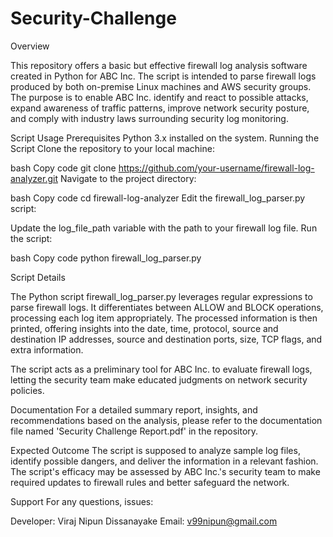 # Security-Challenge

Overview

This repository offers a basic but effective firewall log analysis software created in Python for ABC Inc. The script is intended to parse firewall logs produced by both on-premise Linux machines and AWS security groups. The purpose is to enable ABC Inc. identify and react to possible attacks, expand awareness of traffic patterns, improve network security posture, and comply with industry laws surrounding security log monitoring.

Script Usage
Prerequisites
Python 3.x installed on the system.
Running the Script
Clone the repository to your local machine:

bash
Copy code
git clone https://github.com/your-username/firewall-log-analyzer.git
Navigate to the project directory:

bash
Copy code
cd firewall-log-analyzer
Edit the firewall_log_parser.py script:

Update the log_file_path variable with the path to your firewall log file.
Run the script:

bash
Copy code
python firewall_log_parser.py

Script Details

The Python script firewall_log_parser.py leverages regular expressions to parse firewall logs. It differentiates between ALLOW and BLOCK operations, processing each log item appropriately. The processed information is then printed, offering insights into the date, time, protocol, source and destination IP addresses, source and destination ports, size, TCP flags, and extra information.

The script acts as a preliminary tool for ABC Inc. to evaluate firewall logs, letting the security team make educated judgments on network security policies.

Documentation
For a detailed summary report, insights, and recommendations based on the analysis, please refer to the documentation file named 'Security Challenge Report.pdf' in the repository.

Expected Outcome
The script is supposed to analyze sample log files, identify possible dangers, and deliver the information in a relevant fashion. The script's efficacy may be assessed by ABC Inc.'s security team to make required updates to firewall rules and better safeguard the network.

Support
For any questions, issues:

Developer: Viraj Nipun Dissanayake
Email: v99nipun@gmail.com

